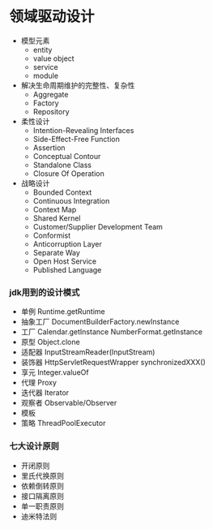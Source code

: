 # 领域驱动设计

* 模型元素
    * entity
    * value object
    * service
    * module
* 解决生命周期维护的完整性、复杂性
    * Aggregate
    * Factory
    * Repository
* 柔性设计
    * Intention-Revealing Interfaces
    * Side-Effect-Free Function
    * Assertion
    * Conceptual Contour
    * Standalone Class
    * Closure Of Operation
* 战略设计
    * Bounded Context
    * Continuous Integration
    * Context Map
    * Shared Kernel
    * Customer/Supplier Development Team
    * Conformist
    * Anticorruption Layer
    * Separate Way
    * Open Host Service
    * Published Language
    
### jdk用到的设计模式
* 单例 Runtime.getRuntime
* 抽象工厂 DocumentBuilderFactory.newInstance
* 工厂 Calendar.getInstance NumberFormat.getInstance
* 原型 Object.clone
* 适配器 InputStreamReader(InputStream)
* 装饰器 HttpServletRequestWrapper synchronizedXXX()
* 享元 Integer.valueOf
* 代理 Proxy
* 迭代器 Iterator
* 观察者 Observable/Observer
* 模板 
* 策略 ThreadPoolExecutor

### 七大设计原则
* 开闭原则
* 里氏代换原则
* 依赖倒转原则
* 接口隔离原则
* 单一职责原则
* 迪米特法则